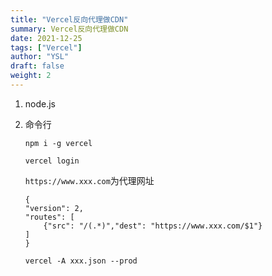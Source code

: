 ```yaml
---
title: "Vercel反向代理做CDN"
summary: Vercel反向代理做CDN
date: 2021-12-25
tags: ["Vercel"]
author: "YSL"
draft: false
weight: 2
---
```

1. node.js
2. 命令行
    ``` shell
    npm i -g vercel
    ```

    ``` shell
    vercel login
    ```
    `https://www.xxx.com`为代理网址
    ``` shell
    {
    "version": 2,
    "routes": [
        {"src": "/(.*)","dest": "https://www.xxx.com/$1"}
    ]
    }
    ```
    ```shell
    vercel -A xxx.json --prod
    ```